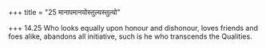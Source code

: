 +++
title = "25 मानापमानयोस्तुल्यस्तुल्यो"

+++
14.25 Who looks equally upon honour and dishonour, loves friends and
foes alike, abandons all initiative, such is he who transcends the
Qualities.
